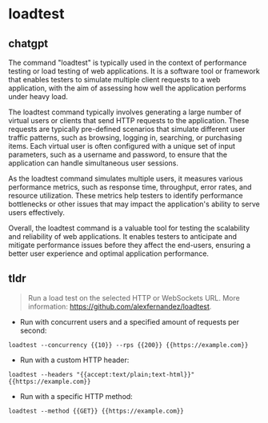 # loadtest 
## chatgpt 
The command "loadtest" is typically used in the context of performance testing or load testing of web applications. It is a software tool or framework that enables testers to simulate multiple client requests to a web application, with the aim of assessing how well the application performs under heavy load.

The loadtest command typically involves generating a large number of virtual users or clients that send HTTP requests to the application. These requests are typically pre-defined scenarios that simulate different user traffic patterns, such as browsing, logging in, searching, or purchasing items. Each virtual user is often configured with a unique set of input parameters, such as a username and password, to ensure that the application can handle simultaneous user sessions.

As the loadtest command simulates multiple users, it measures various performance metrics, such as response time, throughput, error rates, and resource utilization. These metrics help testers to identify performance bottlenecks or other issues that may impact the application's ability to serve users effectively.

Overall, the loadtest command is a valuable tool for testing the scalability and reliability of web applications. It enables testers to anticipate and mitigate performance issues before they affect the end-users, ensuring a better user experience and optimal application performance. 

## tldr 
 
> Run a load test on the selected HTTP or WebSockets URL.
> More information: <https://github.com/alexfernandez/loadtest>.

- Run with concurrent users and a specified amount of requests per second:

`loadtest --concurrency {{10}} --rps {{200}} {{https://example.com}}`

- Run with a custom HTTP header:

`loadtest --headers "{{accept:text/plain;text-html}}" {{https://example.com}}`

- Run with a specific HTTP method:

`loadtest --method {{GET}} {{https://example.com}}`
